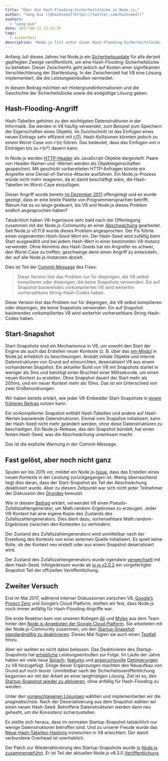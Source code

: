 ```yaml
---
title: "Über die Hash-Flooding-Sicherheitslücke in Node.js…"
author: "Yang Guo ([@hashseed](https://twitter.com/hashseed))"
avatars:
  - "yang-guo"
date: 2017-08-11 13:33:37
tags:
  - sicherheit
description: "Node.js litt unter einer Hash-Flooding-Sicherheitslücke. Dieser Beitrag liefert Hintergrundinformationen und erklärt die Lösung in V8."
---
```

Anfang Juli dieses Jahres hat Node.js ein [Sicherheitsupdate](https://nodejs.org/en/blog/vulnerability/july-2017-security-releases/) für alle derzeit gepflegten Zweige veröffentlicht, um eine Hash-Flooding-Sicherheitslücke zu beheben. Dieser Zwischenfix geht jedoch auf Kosten einer signifikanten Verschlechterung der Startleistung. In der Zwischenzeit hat V8 eine Lösung implementiert, die die Leistungseinbußen vermeidet.

<!--truncate-->
In diesem Beitrag möchten wir Hintergrundinformationen und die Geschichte der Sicherheitslücke sowie die endgültige Lösung geben.

## Hash-Flooding-Angriff

Hash-Tabellen gehören zu den wichtigsten Datenstrukturen in der Informatik. Sie werden in V8 häufig verwendet, zum Beispiel zum Speichern der Eigenschaften eines Objekts. Im Durchschnitt ist das Einfügen eines neuen Eintrags sehr effizient mit [𝒪(1)](https://en.wikipedia.org/wiki/Big_O_notation). Hash-Kollisionen könnten jedoch zu einem Worst-Case von 𝒪(n) führen. Das bedeutet, dass das Einfügen von n Einträgen bis zu 𝒪(n²) dauern kann.

In Node.js werden [HTTP-Header](https://nodejs.org/api/http.html#http_response_getheaders) als JavaScript-Objekte dargestellt. Paare von Header-Namen und -Werten werden als Objekteigenschaften gespeichert. Mit geschickt vorbereiteten HTTP-Anfragen könnte ein Angreifer eine Denial-of-Service-Attacke ausführen. Ein Node.js-Prozess würde nicht mehr reagieren, da er damit beschäftigt wäre, die Hash-Tabellen im Worst-Case einzufügen.

Dieser Angriff wurde bereits [im Dezember 2011](https://events.ccc.de/congress/2011/Fahrplan/events/4680.en.html) offengelegt und es wurde gezeigt, dass er eine breite Palette von Programmiersprachen betrifft. Warum hat es so lange gedauert, bis V8 und Node.js dieses Problem endlich angesprochen haben?

Tatsächlich haben V8-Ingenieure sehr bald nach der Offenlegung zusammen mit der Node.js-Community an einer [Abschwächung](https://github.com/v8/v8/commit/81a0271004833249b4fe58f7d64ae07e79cffe40) gearbeitet. Seit Node.js v0.11.8 wurde dieses Problem angesprochen. Der Fix führte einen sogenannten _Hash-Seed-Wert_ ein. Der Hash-Seed wird zufällig beim Start ausgewählt und bei jedem Hash-Wert in einer bestimmten V8-Instanz verwendet. Ohne Kenntnis des Hash-Seeds hat ein Angreifer es schwer, den Worst-Case zu treffen, geschweige denn einen Angriff zu entwickeln, der auf alle Node.js-Instanzen abzielt.

Dies ist Teil der [Commit-Message](https://github.com/v8/v8/commit/81a0271004833249b4fe58f7d64ae07e79cffe40) des Fixes:

> Diese Version löst das Problem nur für diejenigen, die V8 selbst kompilieren oder diejenigen, die keine Snapshots verwenden. Ein auf Snapshot basierendes vorkompiliertes V8 wird weiterhin vorhersehbare String-Hash-Codes haben.

Diese Version löst das Problem nur für diejenigen, die V8 selbst kompilieren oder diejenigen, die keine Snapshots verwenden. Ein auf Snapshot basierendes vorkompiliertes V8 wird weiterhin vorhersehbare String-Hash-Codes haben.

## Start-Snapshot

Start-Snapshots sind ein Mechanismus in V8, um sowohl den Start der Engine als auch das Erstellen neuer Kontexte (z. B. über das [vm-Modul](https://nodejs.org/api/vm.html) in Node.js) erheblich zu beschleunigen. Anstatt initiale Objekte und interne Datenstrukturen von Grund auf einzurichten, deserialisiert V8 aus einem vorhandenen Snapshot. Ein aktueller Build von V8 mit Snapshots startet in weniger als 3ms und benötigt einen Bruchteil einer Millisekunde, um einen neuen Kontext zu erstellen. Ohne Snapshot dauert der Start mehr als 200ms, und ein neuer Kontext mehr als 10ms. Das ist ein Unterschied von zwei Größenordnungen.

Wir haben bereits erklärt, wie jeder V8-Embedder Start-Snapshots in [einem früheren Beitrag](/blog/custom-startup-snapshots) nutzen kann.

Ein vorkompilierter Snapshot enthält Hash-Tabellen und andere auf Hash-Werten basierende Datenstrukturen. Einmal vom Snapshot initialisiert, kann der Hash-Seed nicht mehr geändert werden, ohne diese Datenstrukturen zu beschädigen. Ein Node.js-Release, das den Snapshot bündelt, hat einen festen Hash-Seed, was die Abschwächung unwirksam macht.

Das ist die explizite Warnung in der Commit-Message.

## Fast gelöst, aber noch nicht ganz

Spulen wir bis 2015 vor, meldet ein Node.js-[Issue](https://github.com/nodejs/node/issues/1631), dass das Erstellen eines neuen Kontexts in der Leistung zurückgegangen ist. Wenig überraschend liegt dies daran, dass der Start-Snapshot als Teil der Abschwächung deaktiviert wurde. Aber zu diesem Zeitpunkt war sich nicht jeder Teilnehmer der Diskussion des [Grundes](https://github.com/nodejs/node/issues/528#issuecomment-71009086) bewusst.

Wie in diesem [Beitrag](/blog/math-random) erklärt, verwendet V8 einen Pseudo-Zufallszahlengenerator, um Math.random-Ergebnisse zu erzeugen. Jeder V8-Kontext hat eine eigene Kopie des Zustands des Zufallszahlengenerators. Dies dient dazu, vorhersehbare Math.random-Ergebnisse zwischen den Kontexten zu verhindern.

Der Zustand des Zufallszahlengenerators wird unmittelbar nach der Erstellung des Kontexts von einer externen Quelle initialisiert. Es spielt keine Rolle, ob der Kontext neu erstellt oder aus einem Snapshot deserialisiert wird.

Der Zustand des Zufallszahlengenerators wurde irgendwie [verwechselt](https://github.com/nodejs/node/issues/1631#issuecomment-100044148) mit dem Hash-Seed. Infolgedessen wurde ab [io.js v2.0.2](https://github.com/nodejs/node/pull/1679) ein vorgefertigter Snapshot Teil der offiziellen Veröffentlichung.

## Zweiter Versuch

Erst im Mai 2017, während interner Diskussionen zwischen V8, [Google’s Project Zero](https://googleprojectzero.blogspot.com/) und Google’s Cloud Platform, stellten wir fest, dass Node.js noch immer anfällig für Hash-Flooding-Angriffe war.

Die erste Reaktion kam von unseren Kollegen [Ali](https://twitter.com/ofrobots) und [Myles](https://twitter.com/MylesBorins) aus dem Team hinter den [Node.js-Angeboten der Google Cloud Platform](https://cloud.google.com/nodejs/). Sie arbeiteten mit der Node.js-Community zusammen, um den [Startup-Snapshot standardmäßig zu deaktivieren](https://github.com/nodejs/node/commit/eff636d8eb7b009c40fb053802c169ba1417293d). Dieses Mal fügten sie auch einen [Testfall](https://github.com/nodejs/node/commit/9fedc1f09648ff7cebed65883966f5647686a38a) hinzu.

Aber wir wollten es nicht dabei belassen. Das Deaktivieren des Startup-Snapshots hat [erhebliche](https://github.com/nodejs/node/issues/14229) Leistungseinbußen zur Folge. Im Laufe der Jahre haben wir viele neue [Sprach-](/blog/high-performance-es2015) [features](/blog/webassembly-browser-preview) und [anspruchsvolle](/blog/launching-ignition-and-turbofan) [Optimierungen](/blog/speeding-up-regular-expressions) zu V8 hinzugefügt. Einige dieser Ergänzungen machten den Neuaufbau von Grund auf noch teurer. Unmittelbar nach der Sicherheitsveröffentlichung begannen wir mit der Arbeit an einer langfristigen Lösung. Ziel ist es, den [Startup-Snapshot wieder zu aktivieren](https://github.com/nodejs/node/issues/14171), ohne anfällig für Hash-Flooding zu werden.

Unter den [vorgeschlagenen Lösungen](https://docs.google.com/document/d/1br7T3jk5JAJSYaT8eZdQlqrPTDRClheGpRU1-BpY1ss/edit) wählten und implementierten wir die pragmatischste. Nach der Deserialisierung aus dem Snapshot wählen wir einen neuen Hash-Seed. Betroffene Datenstrukturen werden dann neu gehasht, um die Konsistenz sicherzustellen.

Es stellte sich heraus, dass im normalen Startup-Snapshot tatsächlich nur wenige Datenstrukturen betroffen sind. Und zu unserer Freude wurde das [Neue-Hash-Tabellen-Hashing](https://github.com/v8/v8/commit/0e8e0030775518b69eb8522823ea3754e6bddc69) inzwischen in V8 erleichtert. Der damit verbundene Overhead ist unerheblich.

Der Patch zur Wiederaktivierung des Startup-Snapshots wurde [in](https://github.com/nodejs/node/commit/14e4254f68f71a6afaf3ebe16794172b08e68d7b) [Node.js zusammengeführt](https://github.com/nodejs/node/commit/2ae2874ae7dfec2c55b5d390d25b6eed9932f78d). Er ist Teil der aktuellen Node.js v8.3.0 [Veröffentlichung](https://medium.com/the-node-js-collection/node-js-8-3-0-is-now-available-shipping-with-the-ignition-turbofan-execution-pipeline-aa5875ad3367).
